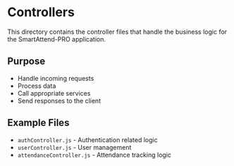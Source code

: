 # Controllers

This directory contains the controller files that handle the business logic for the SmartAttend-PRO application.

## Purpose
- Handle incoming requests
- Process data
- Call appropriate services
- Send responses to the client

## Example Files
- `authController.js` - Authentication related logic
- `userController.js` - User management
- `attendanceController.js` - Attendance tracking logic

